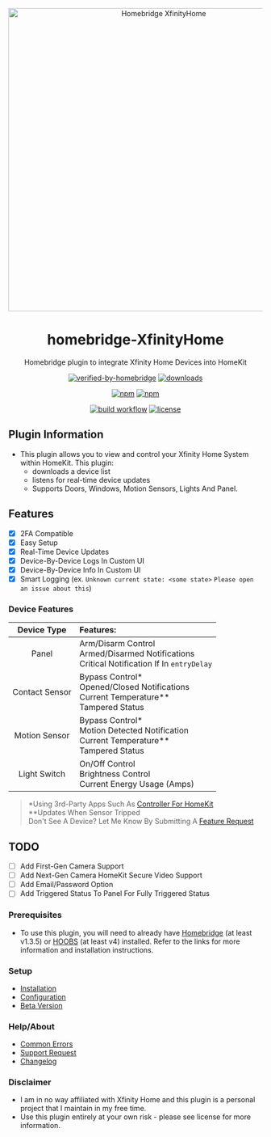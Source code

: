 <p align="center">
 <a href="https://github.com/bloomkd46/homebridge-XfinityHome"><img alt="Homebridge XfinityHome" src="https://user-images.githubusercontent.com/75853497/164517422-300169c1-fb15-4742-a1ee-f524b9d10fe6.png" width="600px"></a>
</p>
<span align="center">

# homebridge-XfinityHome

Homebridge plugin to integrate Xfinity Home Devices into HomeKit
  
[![verified-by-homebridge](https://badgen.net/badge/homebridge/verified/purple)](https://github.com/homebridge/homebridge/wiki/Verified-Plugins)
[![downloads](https://img.shields.io/npm/dt/homebridge-xfinityhome)](https://npmcharts.com/compare/homebridge-xfinityhome?log=true&interval=1&minimal=true)

[![npm](https://img.shields.io/npm/v/homebridge-xfinityhome/latest?label=latest)](https://www.npmjs.com/package/homebridge-xfinityhome)
[![npm](https://img.shields.io/npm/v/homebridge-xfinityhome/beta?label=beta)](https://github.com/bloomkd46/homebridge-XfinityHome/wiki/Beta-Version)  

[![build workflow](https://github.com/bloomkd46/homebridge-XfinityHome/actions/workflows/build.yml/badge.svg)](https://github.com/bloomkd46/homebridge-XfinityHome/actions/workflows/build.yml)
[![license](https://badgen.net/github/license/bloomkd46/homebridge-xfinityhome)](/LICENSE)

</span>

## Plugin Information

- This plugin allows you to view and control your Xfinity Home System within HomeKit. This plugin:
  - downloads a device list
  - listens for real-time device updates
  - Supports Doors, Windows, Motion Sensors, Lights And Panel.

## Features

- [x] 2FA Compatible
- [x] Easy Setup
- [x] Real-Time Device Updates
- [x] Device-By-Device Logs In Custom UI
- [x] Device-By-Device Info In Custom UI
- [x] Smart Logging (ex. `Unknown current state: <some state>` `Please open an issue about this`)

### Device Features

|  Device Type   | Features:                                                                                         |
| :------------: | :------------------------------------------------------------------------------------------------ |
|     Panel      | Arm/Disarm Control <br> Armed/Disarmed Notifications <br> Critical Notification If In `entryDelay`|
| Contact Sensor | Bypass Control* <br> Opened/Closed Notifications <br> Current Temperature** <br> Tampered Status  |
| Motion Sensor  | Bypass Control* <br> Motion Detected Notification <br> Current Temperature** <br> Tampered Status |
|  Light Switch  | On/Off Control <br> Brightness Control <br> Current Energy Usage (Amps)                           |

> \*Using 3rd-Party Apps Such As [Controller For HomeKit](https://controllerforhomekit.com)<br>
> \*\*Updates When Sensor Tripped<br>
> Don't See A Device? Let Me Know By Submitting A [Feature Request](https://github.com/bloomkd46/homebridge-XfinityHome/issues/new/c)

## TODO

- [ ] Add First-Gen Camera Support
- [ ] Add Next-Gen Camera HomeKit Secure Video Support
- [ ] Add Email/Password Option
- [ ] Add Triggered Status To Panel For Fully Triggered Status

### Prerequisites

- To use this plugin, you will need to already have [Homebridge](https://homebridge.io) (at least v1.3.5) or [HOOBS](https://hoobs.org) (at least v4) installed. Refer to the links for more information and installation instructions.

### Setup

- [Installation](https://github.com/bloomkd46/homebridge-XfinityHome/wiki/Installation)
- [Configuration](https://github.com/bloomkd46/homebridge-XfinityHome/wiki/Configuration)
- [Beta Version](https://github.com/bloomkd46/homebridge-XfinityHome/wiki/Beta-Version)

### Help/About

- [Common Errors](https://github.com/bloomkd46/homebridge-XfinityHome/wiki/Common-Errors)
- [Support Request](https://github.com/bloomkd46/homebridge-XfinityHome/issues/new/choose)
- [Changelog](/CHANGELOG.md)

### Disclaimer

- I am in no way affiliated with Xfinity Home and this plugin is a personal project that I maintain in my free time.
- Use this plugin entirely at your own risk - please see license for more information.
